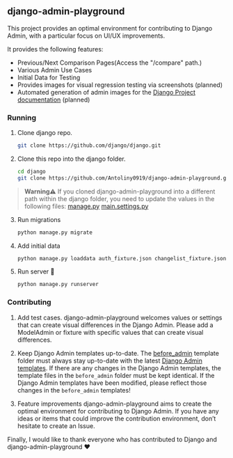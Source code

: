 <!-- ABOUT THE PROJECT -->

## django-admin-playground

This project provides an optimal environment for contributing to Django Admin, with a particular focus on UI/UX improvements.

It provides the following features:

- Previous/Next Comparison Pages(Access the "/compare" path.)
- Various Admin Use Cases
- Initial Data for Testing
- Provides images for visual regression testing via screenshots (planned)
- Automated generation of admin images for the [Django Project documentation](https://www.djangoproject.com/) (planned)


### Running

1. Clone django repo.
   ```sh
   git clone https://github.com/django/django.git
   ```

2. Clone this repo into the django folder.
   ```sh
   cd django
   git clone https://github.com/Antoliny0919/django-admin-playground.git
   ```

> **Warning⚠️**
> If you cloned django-admin-playground into a different path within the django folder,
> you need to update the values in the following files:
> [manage.py](https://github.com/Antoliny0919/django-admin-playground/blob/main/manage.py#L12)
> [main.settings.py](https://github.com/Antoliny0919/django-admin-playground/blob/main/main/settings.py#L7)

3. Run migrations
   ```sh
   python manage.py migrate
   ```

4. Add initial data
   ```sh
   python manage.py loaddata auth_fixture.json changelist_fixture.json form_fixture.json inline_fixture.json
   ```

5. Run server 🚀
   ```sh
   python manage.py runserver
   ```


### Contributing

1. Add test cases.
django-admin-playground welcomes values or settings that can create visual differences in the Django Admin.
Please add a ModelAdmin or fixture with specific values that can create visual differences.

2. Keep Django Admin templates up-to-date.
The [before_admin](https://github.com/Antoliny0919/django-admin-playground/tree/main/templates/before_admin) template folder must always stay up-to-date with the latest [Django Admin templates](https://github.com/django/django/tree/main/django/contrib/admin/templates/admin).
If there are any changes in the Django Admin templates, the template files in the `before_admin` folder must be kept identical.
If the Django Admin templates have been modified, please reflect those changes in the `before_admin` templates!

3. Feature improvements
django-admin-playground aims to create the optimal environment for contributing to Django Admin.
If you have any ideas or items that could improve the contribution environment, don’t hesitate to create an Issue.

Finally, I would like to thank everyone who has contributed to Django and django-admin-playground ❤️
